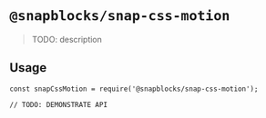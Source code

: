# `@snapblocks/snap-css-motion`

> TODO: description

## Usage

```
const snapCssMotion = require('@snapblocks/snap-css-motion');

// TODO: DEMONSTRATE API
```
